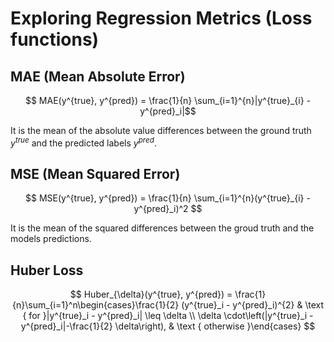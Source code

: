 # Exploring Regression Metrics (Loss functions)
## MAE (Mean Absolute Error)

$$ MAE(y^{true}, y^{pred}) = \frac{1}{n} \sum_{i=1}^{n}|y^{true}_{i} - y^{pred}_i|$$

It is the mean of the absolute value differences between the ground truth $y^{true}$ and the 
predicted labels $y^{pred}$.

## MSE (Mean Squared Error)

$$ MSE(y^{true}, y^{pred}) = \frac{1}{n} \sum_{i=1}^{n}(y^{true}_{i} - y^{pred}_i)^2 $$

It is the mean of the squared differences between the groud truth and the models predictions.

## Huber Loss

$$ Huber_{\delta}(y^{true}, y^{pred}) = \frac{1}{n}\sum_{i=1}^n\begin{cases}\frac{1}{2} 
(y^{true}_i - y^{pred}_i)^{2} & 
\text { for }|y^{true}_i - y^{pred}_i| \leq \delta \\ 
\delta 
\cdot\left(|y^{true}_i - y^{pred}_i|-\frac{1}{2} \delta\right), & \text { otherwise }\end{cases} $$
